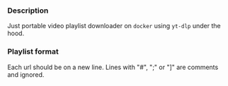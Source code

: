 ### Description

Just portable video playlist downloader on `docker` using `yt-dlp` under the
hood.

### Playlist format

Each url should be on a new line. Lines with "#", ";" or "]" are comments and
ignored.
